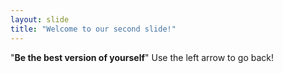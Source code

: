 ```yaml
---
layout: slide
title: "Welcome to our second slide!"
---
```

"__Be the best version of yourself__"
Use the left arrow to go back!

